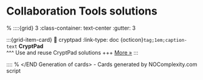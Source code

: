 # Collaboration Tools solutions 
% <Start Generation of cards> 
::::{grid} 3
:class-container: text-center
:gutter: 3 

:::{grid-item-card}
:link: cryptpad
:link-type: doc
{octicon}`tag;1em;caption-text` **CryptPad**        
^^^
Use and reuse CryptPad solutions
+++
[More »](cryptpad)
:::


::::
% </END Generation of cards> - Cards generated by NOComplexity.com script
